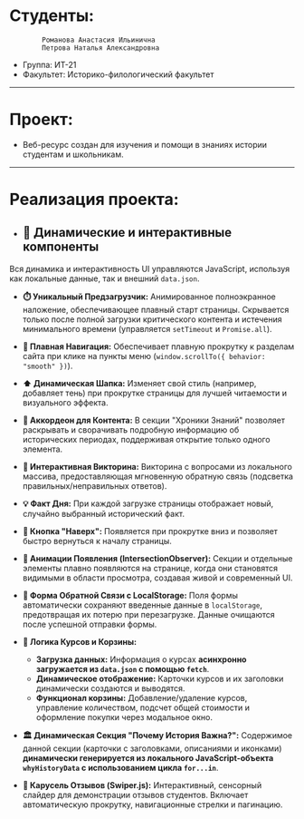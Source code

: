 # Студенты: 
            Романова Анастасия Ильинична
            Петрова Наталья Александровна
- Группа: ИТ-21
- Факультет: Историко-филологический факультет
---
# Проект: 
- Веб-ресурс создан для изучения и помощи в знаниях истории студентам и школьникам.
---
# Реализация проекта:
- ## 🚀 Динамические и интерактивные компоненты

Вся динамика и интерактивность UI управляются JavaScript, используя как локальные данные, так и внешний `data.json`.

*   **⏱️ Уникальный Предзагрузчик:**
    Анимированное полноэкранное наложение, обеспечивающее плавный старт страницы. Скрывается только после полной загрузки критического контента и истечения минимального времени (управляется `setTimeout` и `Promise.all`).

*   **🧭 Плавная Навигация:**
    Обеспечивает плавную прокрутку к разделам сайта при клике на пункты меню (`window.scrollTo({ behavior: "smooth" })`).

*   **⬆️ Динамическая Шапка:**
    Изменяет свой стиль (например, добавляет тень) при прокрутке страницы для лучшей читаемости и визуального эффекта.

*   **📖 Аккордеон для Контента:**
    В секции "Хроники Знаний" позволяет раскрывать и сворачивать подробную информацию об исторических периодах, поддерживая открытие только одного элемента.

*   **🧠 Интерактивная Викторина:**
    Викторина с вопросами из локального массива, предоставляющая мгновенную обратную связь (подсветка правильных/неправильных ответов).

*   **💡 Факт Дня:**
    При каждой загрузке страницы отображает новый, случайно выбранный исторический факт.

*   **🚀 Кнопка "Наверх":**
    Появляется при прокрутке вниз и позволяет быстро вернуться к началу страницы.

*   **💫 Анимации Появления (IntersectionObserver):**
    Секции и отдельные элементы плавно появляются на странице, когда они становятся видимыми в области просмотра, создавая живой и современный UI.

*   **💾 Форма Обратной Связи с LocalStorage:**
    Поля формы автоматически сохраняют введенные данные в `localStorage`, предотвращая их потерю при перезагрузке. Данные очищаются после успешной отправки формы.

*   **🛒 Логика Курсов и Корзины:**
    *   **Загрузка данных:** Информация о курсах **асинхронно загружается из `data.json` с помощью `fetch`**.
    *   **Динамическое отображение:** Карточки курсов и их заголовки динамически создаются и выводятся.
    *   **Функционал корзины:** Добавление/удаление курсов, управление количеством, подсчет общей стоимости и оформление покупки через модальное окно.

*   **🏛️ Динамическая Секция "Почему История Важна?":**
    Содержимое данной секции (карточки с заголовками, описаниями и иконками) **динамически генерируется из локального JavaScript-объекта `whyHistoryData` с использованием цикла `for...in`**.

*   **🌟 Карусель Отзывов (Swiper.js):**
    Интерактивный, сенсорный слайдер для демонстрации отзывов студентов. Включает автоматическую прокрутку, навигационные стрелки и пагинацию.

